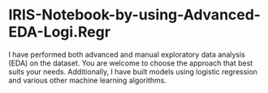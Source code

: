 # IRIS-Notebook-by-using-Advanced-EDA-Logi.Regr
I have performed both advanced and manual exploratory data analysis (EDA) on the dataset. You are welcome to choose the approach that best suits your needs. Additionally, I have built models using logistic regression and various other machine learning algorithms.
